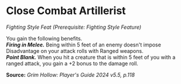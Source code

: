 # Close Combat Artillerist
*Fighting Style Feat (Prerequisite: Fighting Style Feature)*

You gain the following benefits.  
***Firing in Melee.*** Being within 5 feet of an enemy doesn't impose Disadvantage on your attack rolls with Ranged weapons.  
***Point Blank.*** When you hit a creature that is within 5 feet of you with a ranged attack, you gain a +2 bonus to the damage roll.

**Source:** *Grim Hollow: Player's Guide 2024 v5.5, p.118*